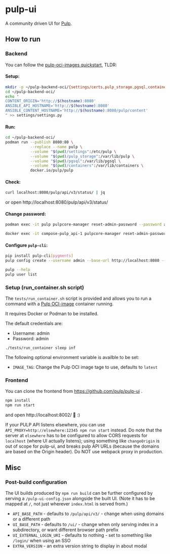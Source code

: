 # pulp-ui

A community driven UI for [Pulp](https://pulpproject.org/).

## How to run

### Backend

You can follow the [pulp-oci-images quickstart](https://pulpproject.org/pulp-oci-images/docs/admin/tutorials/quickstart/),
TLDR:

#### Setup:

```sh
mkdir -p ~/pulp-backend-oci/{settings/certs,pulp_storage,pgsql,containers}
cd ~/pulp-backend-oci/
echo "
CONTENT_ORIGIN='http://$(hostname):8080'
ANSIBLE_API_HOSTNAME='http://$(hostname):8080'
ANSIBLE_CONTENT_HOSTNAME='http://$(hostname):8080/pulp/content'
" >> settings/settings.py
```

#### Run:

```sh
cd ~/pulp-backend-oci/
podman run --publish 8080:80 \
           --replace --name pulp \
           --volume "$(pwd)/settings":/etc/pulp \
           --volume "$(pwd)/pulp_storage":/var/lib/pulp \
           --volume "$(pwd)/pgsql":/var/lib/pgsql \
           --volume "$(pwd)/containers":/var/lib/containers \
           docker.io/pulp/pulp
```

#### Check:

```sh
curl localhost:8080/pulp/api/v3/status/ | jq
```

or open http://localhost:8080/pulp/api/v3/status/

#### Change password:

```sh
podman exec -it pulp pulpcore-manager reset-admin-password --password admin
```
```sh
docker exec -it compose-pulp_api-1 pulpcore-manager reset-admin-password --password admin
```

#### Configure `pulp-cli`:

```sh
pip install pulp-cli[pygments]
pulp config create --username admin --base-url http://localhost:8080 --password admin

pulp --help
pulp user list
```

### Setup (run_container.sh script)

The `tests/run_container.sh` script is provided and allows you to run a command with a [Pulp OCI-image](https://pulpproject.org/pulp-oci-images/docs/admin/tutorials/quickstart/) container running.

It requires Docker or Podman to be installed.

The default credentials are:
 * Username: admin
 * Password: admin

```
./tests/run_container sleep inf
```

The following optional environment variable is availble to be set:

* `IMAGE_TAG`: Change the Pulp OCI image tage to use, defaults to `latest`

### Frontend

You can clone the frontend from https://github.com/pulp/pulp-ui .

```sh
npm install
npm run start
```

and open http://localhost:8002/ :tada: :)

If your PULP API listens elsewhere, you can use `API_PROXY=http://elsewhere:12345 npm run start` instead. Do note that the server at `elsewhere` has to be configured to allow CORS requests for `localhost` (where UI actually listens); using something like `changeOrigin` is out of scope for pulp-ui, and breaks pulp API URLs (because the domains are based on the Origin header). Do NOT use webpack proxy in production.


## Misc

### Post-build configuration

The UI builds produced by `npm run build` can be further configured by serving a `/pulp-ui-config.json` alongside the built UI.
(Note it has to be mapped at `/`, not just wherever `index.html` is served from.)

* `API_BASE_PATH` - defaults to `/pulp/api/v3/` - change when using domains or a different path
* `UI_BASE_PATH` - defaults to `/ui/` - change when only serving index in a subdirectory, or want different browser path prefix
* `UI_EXTERNAL_LOGIN_URI` - defaults to nothing - set to something like `/login/` when using an SSO
* `EXTRA_VERSION` - an extra version string to display in about modal
